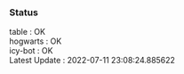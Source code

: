 ### Status


table : OK  
hogwarts : OK  
icy-bot : OK  
Latest Update : 2022-07-11 23:08:24.885622
